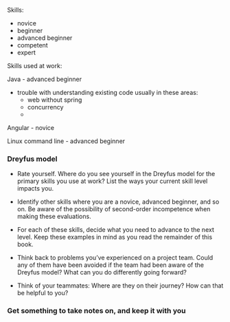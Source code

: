 Skills:
  - novice
  - beginner
  - advanced beginner
  - competent
  - expert

Skills used at work:

Java - advanced beginner
  - trouble with understanding existing code usually in these areas: 
    - web without spring
    - concurrency
    - 
Angular - novice

Linux command line - advanced beginner

### Dreyfus model
- Rate yourself. Where do you see yourself in the Dreyfus model for the primary skills you use at work? List the ways your current skill level impacts you.

- Identify other skills where you are a novice, advanced beginner, and so on. Be aware of the possibility of second-order incompetence when making these evaluations.

- For each of these skills, decide what you need to advance to the next level. Keep these examples in mind as you read the remainder of this book.

- Think back to problems you’ve experienced on a project team. Could any of them have been avoided if the team had been aware of the Dreyfus model? What can you do differently going forward?

- Think of your teammates: Where are they on their journey? How can that be helpful to you?


### Get something to take notes on, and keep it with you
